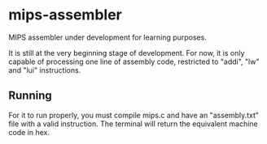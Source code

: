 # mips-assembler
MIPS assembler under development for learning purposes.

It is still at the very beginning stage of development. For now, it is only capable of processing one line of assembly code, restricted to "addi", "lw" and "lui" instructions.

## Running
For it to run properly, you must compile mips.c and have an "assembly.txt" file with a valid instruction. The terminal will return the equivalent machine code in hex.

